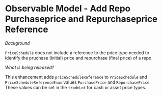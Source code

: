 # Observable Model - Add Repo Purchaseprice and Repurchaseprice Reference

_Background_

`PriceSchedule` does not include a reference to the price type needed to identify the pruchase (initial) price and repurchase (final price) of a repo.

_What is being released?_

This enhancement adds `priceScheduleReference` to `PriceSchedule` and `PriceScheduleReferenceEnum` values `PurchasePrice` and `RepurchasePrice`. These values can
be set in the `tradeLot` for cash or asset price types.
